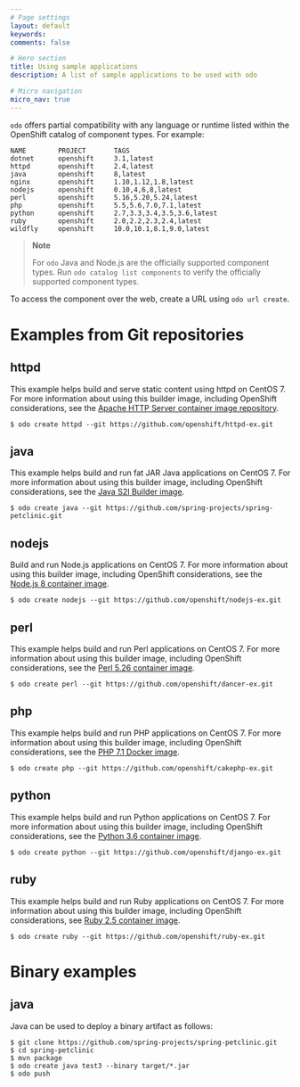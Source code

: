 ```yaml
---
# Page settings
layout: default
keywords:
comments: false

# Hero section
title: Using sample applications
description: A list of sample applications to be used with odo

# Micro navigation
micro_nav: true
---
```

`odo` offers partial compatibility with any language or runtime listed within the OpenShift catalog of component types. For example:

``` terminal
NAME        PROJECT       TAGS
dotnet      openshift     3.1,latest
httpd       openshift     2.4,latest
java        openshift     8,latest
nginx       openshift     1.10,1.12,1.8,latest
nodejs      openshift     0.10,4,6,8,latest
perl        openshift     5.16,5.20,5.24,latest
php         openshift     5.5,5.6,7.0,7.1,latest
python      openshift     2.7,3.3,3.4,3.5,3.6,latest
ruby        openshift     2.0,2.2,2.3,2.4,latest
wildfly     openshift     10.0,10.1,8.1,9.0,latest
```

> **Note**
> 
> For `odo` Java and Node.js are the officially supported component types. Run `odo catalog list components` to verify the officially supported component types.

To access the component over the web, create a URL using `odo url create`.

# Examples from Git repositories

## httpd

This example helps build and serve static content using httpd on CentOS 7. For more information about using this builder image, including OpenShift considerations, see the [Apache HTTP Server container image repository](https://github.com/sclorg/httpd-container/blob/master/2.4/root/usr/share/container-scripts/httpd/README.md).

``` terminal
$ odo create httpd --git https://github.com/openshift/httpd-ex.git
```

## java

This example helps build and run fat JAR Java applications on CentOS 7. For more information about using this builder image, including OpenShift considerations, see the [Java S2I Builder image](https://github.com/fabric8io-images/s2i/blob/master/README.md).

``` terminal
$ odo create java --git https://github.com/spring-projects/spring-petclinic.git
```

## nodejs

Build and run Node.js applications on CentOS 7. For more information about using this builder image, including OpenShift considerations, see the [Node.js 8 container image](https://github.com/sclorg/s2i-nodejs-container/blob/master/8/README.md).

``` terminal
$ odo create nodejs --git https://github.com/openshift/nodejs-ex.git
```

## perl

This example helps build and run Perl applications on CentOS 7. For more information about using this builder image, including OpenShift considerations, see the [Perl 5.26 container image](https://github.com/sclorg/s2i-perl-container/blob/master/5.26/README.md).

``` terminal
$ odo create perl --git https://github.com/openshift/dancer-ex.git
```

## php

This example helps build and run PHP applications on CentOS 7. For more information about using this builder image, including OpenShift considerations, see the [PHP 7.1 Docker image](https://github.com/sclorg/s2i-php-container/blob/master/7.1/README.md).

``` terminal
$ odo create php --git https://github.com/openshift/cakephp-ex.git
```

## python

This example helps build and run Python applications on CentOS 7. For more information about using this builder image, including OpenShift considerations, see the [Python 3.6 container image](https://github.com/sclorg/s2i-python-container/blob/master/3.6/README.md).

``` terminal
$ odo create python --git https://github.com/openshift/django-ex.git
```

## ruby

This example helps build and run Ruby applications on CentOS 7. For more information about using this builder image, including OpenShift considerations, see [Ruby 2.5 container image](https://github.com/sclorg/s2i-ruby-container/blob/master/2.5/README.md).

``` terminal
$ odo create ruby --git https://github.com/openshift/ruby-ex.git
```

# Binary examples

## java

Java can be used to deploy a binary artifact as follows:

``` terminal
$ git clone https://github.com/spring-projects/spring-petclinic.git
$ cd spring-petclinic
$ mvn package
$ odo create java test3 --binary target/*.jar
$ odo push
```
